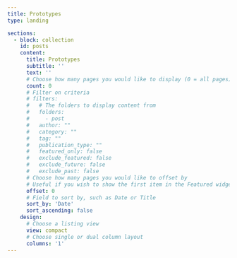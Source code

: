 ```yaml
---
title: Prototypes
type: landing

sections:
  - block: collection
    id: posts
    content:
      title: Prototypes
      subtitle: ''
      text: ''
      # Choose how many pages you would like to display (0 = all pages)
      count: 0
      # Filter on criteria
      # filters:
      #   # The folders to display content from
      #   folders:
      #     - post
      #   author: ""
      #   category: ""
      #   tag: ""
      #   publication_type: ""
      #   featured_only: false
      #   exclude_featured: false
      #   exclude_future: false
      #   exclude_past: false
      # Choose how many pages you would like to offset by
      # Useful if you wish to show the first item in the Featured widget
      offset: 0
      # Field to sort by, such as Date or Title
      sort_by: 'Date'
      sort_ascending: false
    design:
      # Choose a listing view
      view: compact
      # Choose single or dual column layout
      columns: '1'
---
```

